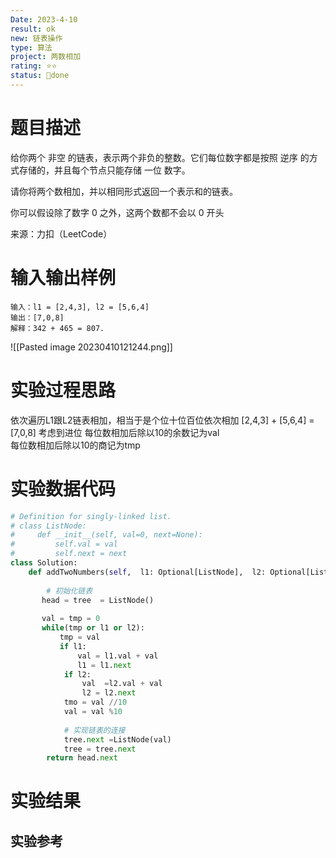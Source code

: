 ```yaml
---
Date: 2023-4-10
result: ok
new: 链表操作
type: 算法
project: 两数相加
rating: ⭐⭐
status: 🌲done
---
```


# 题目描述
给你两个 非空 的链表，表示两个非负的整数。它们每位数字都是按照 逆序 的方式存储的，并且每个节点只能存储 一位 数字。

请你将两个数相加，并以相同形式返回一个表示和的链表。

你可以假设除了数字 0 之外，这两个数都不会以 0 开头

来源：力扣（LeetCode）


# 输入输出样例
```
输入：l1 = [2,4,3], l2 = [5,6,4]
输出：[7,0,8]
解释：342 + 465 = 807.
```
![[Pasted image 20230410121244.png]]
# 实验过程思路
依次遍历L1跟L2链表相加，相当于是个位十位百位依次相加
		[2,4,3]
	+ [5,6,4]
    = [7,0,8]   考虑到进位
    每位数相加后除以10的余数记为val  
	每位数相加后除以10的商记为tmp

# 实验数据代码
```Python
# Definition for singly-linked list.
# class ListNode:
#     def __init__(self, val=0, next=None):
#         self.val = val
#         self.next = next
class Solution:
    def addTwoNumbers(self,  l1: Optional[ListNode],  l2: Optional[ListNode]) -> Optional[ListNode]:
    
        # 初始化链表
	   head = tree  = ListNode()
		
	   val = tmp = 0 
	   while(tmp or l1 or l2):
		   tmp = val
		   if l1:
			   val = l1.val + val
			   l1 = l1.next
			if l2:
				val  =l2.val + val
				l2 = l2.next
			tmo = val //10
			val = val %10
			
			# 实现链表的连接
			tree.next =ListNode(val)
			tree = tree.next
		return head.next
```

# 实验结果


## 实验参考